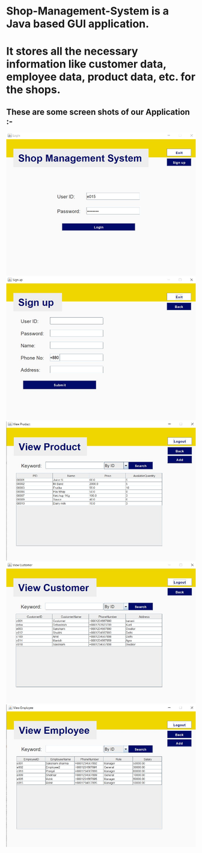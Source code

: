 # Shop-Management-System is a Java based GUI application.
# It stores all the necessary information like customer data, employee data, product data, etc. for the shops.

## These are some screen shots of our Application :-
 <img src="https://github.com/Sakshamkhandelwal123/Shop-Management-System/blob/master/Capture111.JPG" alt="ss">
 <img src="https://github.com/Sakshamkhandelwal123/Shop-Management-System/blob/master/Capture112.JPG" alt="ss">
 <img src="https://github.com/Sakshamkhandelwal123/Shop-Management-System/blob/master/Capture113.JPG" alt="ss">
 <img src="https://github.com/Sakshamkhandelwal123/Shop-Management-System/blob/master/Capture114.JPG" alt="ss">
 <img src="https://github.com/Sakshamkhandelwal123/Shop-Management-System/blob/master/Capture115.JPG" alt="ss">
